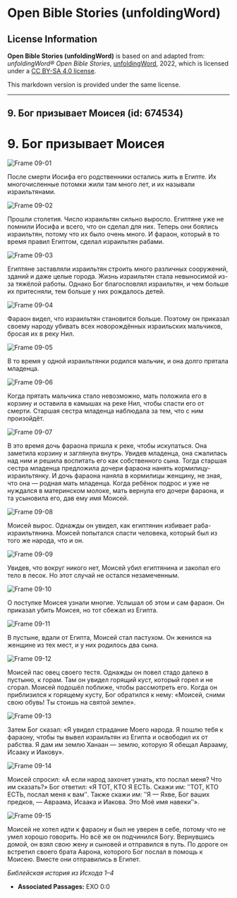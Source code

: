 # Open Bible Stories (unfoldingWord)

## License Information

**Open Bible Stories (unfoldingWord)** is based on and adapted from: _unfoldingWord® Open Bible Stories_, [unfoldingWord](https://unfoldingword.org/utw), 2022, which is licensed under a [CC BY-SA 4.0 license](https://creativecommons.org/licenses/by-sa/4.0/legalcode.en).

This markdown version is provided under the same license.



--------------------------------

## 9. Бог призывает Моисея (id: 674534)

9\. Бог призывает Моисея
========================

![Frame 09-01](https://cdn.door43.org/obs/jpg/360px/obs-en-09-01.jpg)

После смерти Иосифа его родственники остались жить в Египте. Их многочисленные потомки жили там много лет, и их называли израильтянами.

![Frame 09-02](https://cdn.door43.org/obs/jpg/360px/obs-en-09-02.jpg)

Прошли столетия. Число израильтян сильно выросло. Египтяне уже не помнили Иосифа и всего, что он сделал для них. Теперь они боялись израильтян, потому что их было очень много. И фараон, который в то время правил Египтом, сделал израильтян рабами.

![Frame 09-03](https://cdn.door43.org/obs/jpg/360px/obs-en-09-03.jpg)

Египтяне заставляли израильтян строить много различных сооружений, зданий и даже целые города. Жизнь израильтян стала невыносимой из\-за тяжёлой работы. Однако Бог благословлял израильтян, и чем больше их притесняли, тем больше у них рождалось детей.

![Frame 09-04](https://cdn.door43.org/obs/jpg/360px/obs-en-09-04.jpg)

Фараон видел, что израильтян становится больше. Поэтому он приказал своему народу убивать всех новорождённых израильских мальчиков, бросая их в реку Нил.

![Frame 09-05](https://cdn.door43.org/obs/jpg/360px/obs-en-09-05.jpg)

В то время у одной израильтянки родился мальчик, и она долго прятала младенца.

![Frame 09-06](https://cdn.door43.org/obs/jpg/360px/obs-en-09-06.jpg)

Когда прятать мальчика стало невозможно, мать положила его в корзину и оставила в камышах на реке Нил, чтобы спасти его от смерти. Старшая сестра младенца наблюдала за тем, что с ним произойдёт.

![Frame 09-07](https://cdn.door43.org/obs/jpg/360px/obs-en-09-07.jpg)

В это время дочь фараона пришла к реке, чтобы искупаться. Она заметила корзину и заглянула внутрь. Увидев младенца, она сжалилась над ним и решила воспитать его как собственного сына. Тогда старшая сестра младенца предложила дочери фараона нанять кормилицу\-израильтянку. И дочь фараона наняла в кормилицы женщину, не зная, что она — родная мать младенца. Когда ребёнок подрос и уже не нуждался в материнском молоке, мать вернула его дочери фараона, и та усыновила его, дав ему имя Моисей.

![Frame 09-08](https://cdn.door43.org/obs/jpg/360px/obs-en-09-08.jpg)

Моисей вырос. Однажды он увидел, как египтянин избивает раба\-израильтянина. Моисей попытался спасти человека, который был из того же народа, что и он.

![Frame 09-09](https://cdn.door43.org/obs/jpg/360px/obs-en-09-09.jpg)

Увидев, что вокруг никого нет, Моисей убил египтянина и закопал его тело в песок. Но этот случай не остался незамеченным.

![Frame 09-10](https://cdn.door43.org/obs/jpg/360px/obs-en-09-10.jpg)

О поступке Моисея узнали многие. Услышал об этом и сам фараон. Он приказал убить Моисея, но тот сбежал из Египта.

![Frame 09-11](https://cdn.door43.org/obs/jpg/360px/obs-en-09-11.jpg)

В пустыне, вдали от Египта, Моисей стал пастухом. Он женился на женщине из тех мест, и у них родилось два сына.

![Frame 09-12](https://cdn.door43.org/obs/jpg/360px/obs-en-09-12.jpg)

Моисей пас овец своего тестя. Однажды он повел стадо далеко в пустыню, к горам. Там он увидел горящий куст, который горел и не сгорал. Моисей подошёл поближе, чтобы рассмотреть его. Когда он приблизился к горящему кусту, Бог обратился к нему: «Моисей, сними свою обувь! Ты стоишь на святой земле».

![Frame 09-13](https://cdn.door43.org/obs/jpg/360px/obs-en-09-13.jpg)

Затем Бог сказал: «Я увидел страдание Моего народа. Я пошлю тебя к фараону, чтобы ты вывел израильтян из Египта и освободил их от рабства. Я дам им землю Ханаан — землю, которую Я обещал Аврааму, Исааку и Иакову».

![Frame 09-14](https://cdn.door43.org/obs/jpg/360px/obs-en-09-14.jpg)

Моисей спросил: «А если народ захочет узнать, кто послал меня? Что им сказать?» Бог ответил: «Я ТОТ, КТО Я ЕСТЬ. Скажи им: ʺТОТ, КТО ЕСТЬ, послал меня к вамʺ. Также скажи им: ʺЯ — Яхве, Бог ваших предков, — Авраама, Исаака и Иакова. Это Моё имя навекиʺ».

![Frame 09-15](https://cdn.door43.org/obs/jpg/360px/obs-en-09-15.jpg)

Моисей не хотел идти к фараону и был не уверен в себе, потому что не умел хорошо говорить. Но всё же он подчинился Богу. Вернувшись домой, он взял свою жену и сыновей и отправился в путь. По дороге он встретил своего брата Аарона, которого Бог послал в помощь к Моисею. Вместе они отправились в Египет.

*Библейская история из Исхода 1–4*

* **Associated Passages:** EXO 0:0

